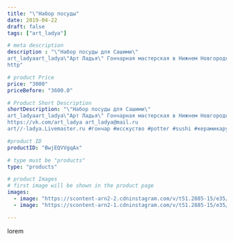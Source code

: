 ```yaml
---
title: "\"Набор посуды"
date: 2019-04-22
draft: false
tags: ["art_ladya"]

# meta description
description : "\"Набор посуды для Сашими\" 
art_ladyaart_ladya\"Арт Ладья\" Гончарная мастерская в Нижнем Новгороде. Изготовление керамики и мастер//-классы по обучению. 
http"

# product Price
price: "3000"
priceBefore: "3600.0"

# Product Short Description
shortDescription: "\"Набор посуды для Сашими\" 
art_ladyaart_ladya\"Арт Ладья\" Гончарная мастерская в Нижнем Новгороде. Изготовление керамики и мастер//-классы по обучению. 
https://vk.com/art_ladya art_ladya@mail.ru 
art//-ladya.Livemaster.ru #гончар #исскуство #potter #sushi #керамикаручнаяработа #гончарнаямастерская #керамиканазаказ #handmade #посудаизглины #керамика #гончарнаяпосуда #эксклюзивнаякерамика #painter #dishes #sashimi #ceramicar #сашими #claygoods #restaurant #earthenware #ceramic #design #japanese #суши #plate #ceramicart #японскаякухня #авторскаякерамика #барроко"

#product ID
productID: "BwjEQVVgqAx"

# type must be "products"
type: "products"

# product Images
# first image will be shown in the product page
images:
  - image: "https://scontent-arn2-2.cdninstagram.com/v/t51.2885-15/e35/56580634_817248125312897_7290634414189769047_n.jpg?tp=1&_nc_ht=scontent-arn2-2.cdninstagram.com&_nc_cat=105&_nc_ohc=W6XfDF8bxvsAX_AWEQ8&oh=67e70eee18b481a7335b19a2edafd93a&oe=606D2430&ig_cache_key=MjAyNzQ4Mjk2OTA2MDYzMzEzNg%3D%3D.2"
  - image: "https://scontent-arn2-1.cdninstagram.com/v/t51.2885-15/e35/57218090_908070522857811_6464010315367147595_n.jpg?tp=1&_nc_ht=scontent-arn2-1.cdninstagram.com&_nc_cat=103&_nc_ohc=7DbPL3wdkkIAX8vvwnq&oh=ff2ff2bd21c7c61c4fe81113110bc295&oe=606ABE0C&ig_cache_key=MjAyNzQ4Mjk2OTA2ODk1NTEzMw%3D%3D.2"

---
```

lorem
